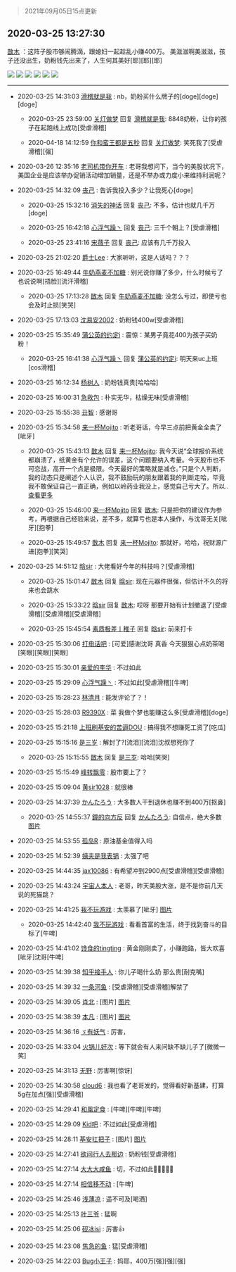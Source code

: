> 2021年09月05日15点更新
<link rel="stylesheet" href="https://cdn.jsdelivr.net/gh/taotie6/sampleJSON@main/css/photo_show.css">


 ## 2020-03-25 13:27:30 

 [㪚木](https://www.coolapk.com/feed/17572205?shareKey=M2RkNDRiNDlkZWE3NjEzMTc1NDU~) ：这阵子股市够闹腾滴，跟媳妇一起趁乱小赚400万。
美滋滋啊美滋滋，孩子还没出生，奶粉钱先出来了，人生何其美好[耶][耶][耶] 

<div class="album">
<img class="img-item" src="http://image.coolapk.com/feed/2019/0615/06/1081091_ed90efaf_2516_6773@359x226.gif" />
<img class="img-item" src="http://image.coolapk.com/feed/2018/1201/17/1081091_1543657546_6904@353x200.gif" />
<img class="img-item" src="http://image.coolapk.com/feed/2019/0321/17/1081091_1553161535_7781@351x218.gif" />
<img class="img-item" src="http://image.coolapk.com/feed/2019/0324/21/1081091_1553432602_9091@609x318.gif" />
<img class="img-item" src="http://image.coolapk.com/feed/2019/0324/21/1081091_1553432607_4883@409x195.gif" />
<img class="img-item" src="http://image.coolapk.com/feed/2019/0324/21/1081091_1553432611_2635@400x201.gif" />
</div>

 ------- 

- 2020-03-25 14:31:03 [滑稽就是我](uid=1648504) : nb，奶粉买什么牌子的[doge][doge][doge] 

    - 2020-03-25 23:59:00 [关灯做梦](uid=2195941) 回复 [滑稽就是我](uid=1648504): 8848奶粉，让你的孩子在起跑线上成功[受虐滑稽] 

    - 2020-04-18 14:12:59 [你和蛮王都是五秒](uid=1750251) 回复 [关灯做梦](uid=2195941): 笑死我了[受虐滑稽][强] 

- 2020-03-26 12:35:16 [老司机带你开车](uid=659371) : 老哥我想问下，当今的美股状况下，美国企业是应该举办促销活动增加销量，还是不举办或力度小来维持利润呢？ 

- 2020-03-25 14:32:09 [丧己](uid=2217573) : 告诉我投入多少？让我死心[doge] 

    - 2020-03-25 15:32:16 [消失的神话](uid=880762) 回复 [丧己](uid=2217573): 不多，估计也就几千万[doge] 

    - 2020-03-25 16:42:18 [心浮气躁丶](uid=2669029) 回复 [丧己](uid=2217573): 三千个朝上？[受虐滑稽] 

    - 2020-03-25 23:41:16 [宋薇子](uid=1464785) 回复 [丧己](uid=2217573): 应该有几千万投入 

- 2020-03-25 21:02:20 [爵士Lee](uid=811595) : 大家听听，这是人话吗？？？ 

- 2020-03-25 16:49:44 [牛奶燕麦不加糖](uid=633325) : 别光说你赚了多少，什么时候亏了也说说啊[捂脸][流汗滑稽] 

    - 2020-03-25 17:13:28 [㪚木](uid=1081091) 回复 [牛奶燕麦不加糖](uid=633325): 没怎么亏过，即使亏也会及时止损[笑哭] 

- 2020-03-25 17:13:03 [沈易安2002](uid=1068951) : 奶粉钱400w[受虐滑稽] 

- 2020-03-25 15:35:49 [蒲公英的约定i](uid=1373580) : 震惊：某男子竟花400为孩子买奶粉！ 

    - 2020-03-25 16:41:38 [心浮气躁丶](uid=2669029) 回复 [蒲公英的约定i](uid=1373580): 明天来uc上班[cos滑稽] 

- 2020-03-25 16:12:34 [杨树人](uid=2082362) : 奶粉钱真贵[哈哈哈] 

- 2020-03-25 16:00:31 [急救包](uid=1324796) : 朴实无华，枯燥无味[受虐滑稽] 

- 2020-03-25 15:55:38 [丑智](uid=1648114) : 感谢哥 

- 2020-03-25 15:34:58 [来一杯Mojito](uid=718339) : 听老哥话，今早三点前把黄金全卖了[呲牙] 

    - 2020-03-25 15:43:13 [㪚木](uid=1081091) 回复 [来一杯Mojito](uid=718339): 我今天说“全球报价系统都崩溃了，纸黄金有个允许的误差，这个问题要纳入考量。今天股市也不可恋战，高开一个点是极限。今天最好的策略就是减仓。”只是个人判断，我的动态只是阐述个人认识，我不鼓励玩的朋友跟着我的判断走哈，毕竟我不敢保证自己一直正确，例如以岭药业我没上，感觉自己亏大了。所以.. <a href="/feed/replyList?id=120029157">查看更多</a> 

    - 2020-03-25 15:46:00 [来一杯Mojito](uid=718339) 回复 [㪚木](uid=1081091): 只是把你的建议作为参考，再根据自己经验来说，差不多，就算亏也是本人操作，与沈哥无关[呲牙][抱拳] 

    - 2020-03-25 15:49:57 [㪚木](uid=1081091) 回复 [来一杯Mojito](uid=718339): 那就好，哈哈，祝财源广进[抱拳][笑哭] 

- 2020-03-25 14:51:12 [晗sir](uid=1868865) : 大佬看好今年的科技吗？[受虐滑稽] 

    - 2020-03-25 15:01:47 [㪚木](uid=1081091) 回复 [晗sir](uid=1868865): 现在元器件很强，但估计不久的将来也会跳水 

    - 2020-03-25 15:33:22 [晗sir](uid=1868865) 回复 [㪚木](uid=1081091): 哎呀  那要开始有计划撤退了[受虐滑稽][受虐滑稽][受虐滑稽] 

    - 2020-03-25 15:45:54 [素质极差丨稚子](uid=2773473) 回复 [晗sir](uid=1868865): 前来打卡 

- 2020-03-25 15:30:06 [打电话吧](uid=1906112) : [可爱]感谢沈哥 真香  今天狠狠心点奶茶喝[笑眼][笑眼][笑眼] 

- 2020-03-25 15:30:01 [亲爱的李华](uid=1323228) : 不过如此 

- 2020-03-25 15:29:09 [心浮气躁丶](uid=2669029) : 不过如此[受虐滑稽][牛啤] 

- 2020-03-25 15:28:23 [林清月](uid=3083763) : 能发评论了？！ 

- 2020-03-25 15:28:03 [R9390X](uid=2536144) : 菜 我做个梦也能赚这么多[受虐滑稽][doge] 

- 2020-03-25 15:21:18 [上班刷基安的苦逼DOU](uid=919898) : 搞得我不想赚死工资了[吃瓜] 

- 2020-03-25 15:15:16 [是三岁](uid=3341563) : 解封了?[流泪][流泪]沈叔想死你了 

    - 2020-03-25 15:15:55 [㪚木](uid=1081091) 回复 [是三岁](uid=3341563): 哈哈[笑哭] 

- 2020-03-25 15:15:49 [峰转飘零](uid=900024) : 股市要上了？ 

- 2020-03-25 15:09:04 [黄sir1028](uid=905870) : 就很棒 

- 2020-03-25 14:37:39 [かんたろう](uid=1440332) : 大多数人干到退休也赚不到400万[抠鼻] 

    - 2020-03-25 14:55:37 [鐘的向方反](uid=1500903) 回复 [かんたろう](uid=1440332): 自信点，绝大多数 [图片](http://image.coolapk.com/feed/2019/1021/11/2468548_0815ea7e_7120_2047@81x112.gif)

- 2020-03-25 14:53:55 [孤岛R](uid=798869) : 原油基金值得入吗 

- 2020-03-25 14:52:39 [姨夫是我表锅](uid=1751170) : 太强了吧 

- 2020-03-25 14:44:35 [jax10086](uid=797822) : 有希望冲到2900点[受虐滑稽][受虐滑稽] 

- 2020-03-25 14:43:24 [宇宙人本人](uid=1597114) : 老哥，昨天美股大涨，是不是你前几天说的死猫跳？ 

- 2020-03-25 14:41:25 [我不玩游戏](uid=3058829) : 太羡慕了[呲牙] [图片](http://image.coolapk.com/feed/2020/0325/14/3058829_05e40878_8484_2451@655x492.jpeg)

    - 2020-03-25 14:42:40 [我不玩游戏](uid=3058829) : 看看首富的生活，终于找到奋斗的目标了[牛啤] 

- 2020-03-25 14:41:02 [馋食的tingting](uid=1031786) : 黄金刚刚卖了，小赚跑路，皆大欢喜[呲牙]沈哥[牛啤] 

- 2020-03-25 14:39:38 [知乎接手人](uid=1785267) : 你儿子喝什么奶 那么贵[耐克嘴] 

- 2020-03-25 14:39:32 [一条河鱼](uid=1797408) : [受虐滑稽][受虐滑稽]解禁了 

- 2020-03-25 14:39:05 [肖北](uid=1156293) : [图片] [图片](http://image.coolapk.com/feed/2020/0325/14/1156293_e248ffc8_8344_4691@823x836.jpeg)

- 2020-03-25 14:38:39 [本凡](uid=2240888) : [图片] [图片](http://image.coolapk.com/feed/2019/0713/05/1764613_42acf744_5337_9155@720x709.jpeg)

- 2020-03-25 14:36:16 [ゞ有妖气](uid=2096915) : 厉害， 

- 2020-03-25 14:33:04 [火锅儿好次](uid=2242533) : 等下就会有人来问缺不缺儿子了[微微一笑] 

- 2020-03-25 14:31:13 [无野](uid=1238696) : 厉害啊[惊讶] 

- 2020-03-25 14:30:58 [cloud6](uid=852635) : 我也看了老哥发的，觉得看好新基建，打算5g在加点[强][受虐滑稽] 

- 2020-03-25 14:29:41 [和風定食](uid=2594002) : [牛啤][牛啤][牛啤] 

- 2020-03-25 14:29:09 [Kid吧](uid=531105) : 不过如此[受虐滑稽] 

- 2020-03-25 14:28:11 [基安扛把子](uid=822198) : [图片] [图片](http://image.coolapk.com/feed/2020/0325/14/822198_a1a366bb_7690_9471@500x494.jpeg)

- 2020-03-25 14:27:41 [欲问行人去那边](uid=826969) : 奶粉钱[受虐滑稽] 

- 2020-03-25 14:27:14 [大大大咸鱼](uid=1457649) : 切，不过如此🍋🍋🍋🍋🍋 

- 2020-03-25 14:27:14 [相信移不动](uid=1979165) : [牛啤] 

- 2020-03-25 14:25:46 [浅薄凉](uid=1630624) : 遥不可及[喝酒] 

- 2020-03-25 14:25:13 [叶三爷](uid=1525794) : 猛啊 

- 2020-03-25 14:25:06 [砚冰isi](uid=2159667) : 厉害👍 

- 2020-03-25 14:23:08 [焦急的鱼](uid=1066955) : 猛[受虐滑稽] 

- 2020-03-25 14:22:03 [Bug小王子](uid=611629) : 妈耶，400万[强][强][强] 

